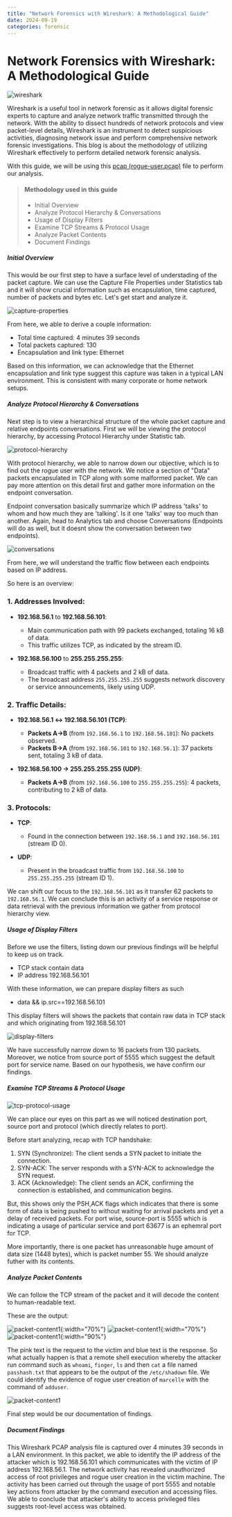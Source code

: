 ```yaml
---
title: "Network Forensics with Wireshark: A Methodological Guide"
date: 2024-09-19
categories: forensic
---
```


# Network Forensics with Wireshark: A Methodological Guide

![wireshark](/images/2024-09-19/wireshark.png)

Wireshark is a useful tool in network forensic as it allows digital forensic experts to capture and analyze network traffic transmitted through the network. With the ability to dissect hundreds of network protocols and view packet-level details, Wireshark is an instrument to detect suspicious activities, diagnosing network issue and perform comprehensive network forensic investigations. This blog is about the methodology of utilizing Wireshark effectively to perform detailed network forensic analysis. 

With this guide, we will be using this [pcap (rogue-user.pcap)](https://github.com/0x251e/0x251e.github.io/raw/gh-pages/materials/rogue_user.pcap) file to perform our analysis.

> #### Methodology used in this guide
> - Initial Overview
> - Analyze Protocol Hierarchy & Conversations
> - Usage of Display Filters
> - Examine TCP Streams & Protocol Usage
> - Analyze Packet Contents
> - Document Findings

##### Initial Overview

This would be our first step to have a surface level of understading of the packet capture. We can use the Capture File Properties under Statistics tab and it will show crucial information such as encapsulation, time captured, number of packets and bytes etc. Let's get start and analyze it. 

![capture-properties](/images/2024-09-19/capture-properties.png)

From here, we able to derive a couple information:
- Total time captured: 4 minutes 39 seconds
- Total packets captured: 130
- Encapsulation and link type: Ethernet

Based on this information, we can acknowledge that the Ethernet encapsulation and link type suggest this capture was taken in a typical LAN environment. This is consistent with many corporate or home network setups. 

##### Analyze Protocol Hierarchy & Conversations

Next step is to view a hierarchical structure of the whole packet capture and relative endpoints conversations. First we will be viewing the protocol hierarchy, by accessing Protocol Hierarchy under Statistic tab.

<img src="/images/2024-09-19/protocol-hierarchy.png" alt="protocol-hierarchy">

With protocol hierarchy, we able to narrow down our objective, which is to find out the rogue user with the network. We notice a section of "Data" packets encapsulated in TCP along with some malformed packet. We can pay more attention on this detail first and gather more information on the endpoint conversation.

Endpoint conversation basically summarize which IP address 'talks' to whom and how much they are 'talking'. Is it one 'talks' way too much than another. Again, head to Analytics tab and choose Conversations (Endpoints will do as well, but it doesnt show the conversation between two endpoints). 

<img src="/images/2024-09-19/conversations.png" alt="conversations">

From here, we will understand the traffic flow between each endpoints based on IP address. 

So here is an overview:
### 1. Addresses Involved:
- **192.168.56.1** to **192.168.56.101**: 
  - Main communication path with 99 packets exchanged, totaling 16 kB of data.
  - This traffic utilizes TCP, as indicated by the stream ID.
  
- **192.168.56.100** to **255.255.255.255**:
  - Broadcast traffic with 4 packets and 2 kB of data.
  - The broadcast address `255.255.255.255` suggests network discovery or service announcements, likely using UDP.

### 2. Traffic Details:
- **192.168.56.1 ↔ 192.168.56.101 (TCP)**:
  - **Packets A→B** (from `192.168.56.1` to `192.168.56.101`): No packets observed.
  - **Packets B→A** (from `192.168.56.101` to `192.168.56.1`): 37 packets sent, totaling 3 kB of data.

- **192.168.56.100 → 255.255.255.255 (UDP)**:
  - **Packets A→B** (from `192.168.56.100` to `255.255.255.255`): 4 packets, contributing to 2 kB of data.

### 3. Protocols:
- **TCP**: 
  - Found in the connection between `192.168.56.1` and `192.168.56.101` (stream ID 0).
  
- **UDP**: 
  - Present in the broadcast traffic from `192.168.56.100` to `255.255.255.255` (stream ID 1).

We can shift our focus to the `192.168.56.101` as it transfer 62 packets to `192.168.56.1`. We can conclude this is an activity of a service response or data retrieval with the previous information we gather from protocol hierarchy view. 

##### Usage of Display Filters

Before we use the filters, listing down our previous findings will be helpful to keep us on track. 

- TCP stack contain data 
- IP address 192.168.56.101

With these information, we can prepare display filters as such 

- data && ip.src==192.168.56.101

This display filters will shows the packets that contain raw data in TCP stack and which originating from 192.168.56.101

<img src="/images/2024-09-19/display-filters.png" alt="display-filters">

We have successfully narrow down to 16 packets from 130 packets. Moreover, we notice from source port of 5555 which suggest the default port for service name. Based on our hypothesis, we have confirm our findings. 


##### Examine TCP Streams & Protocol Usage

![tcp-protocol-usage](/images/2024-09-19/tcp-protocol.png)

We can place our eyes on this part as we will noticed destination port, source port and protocol (which directly relates to port). 

Before start analyzing, recap with TCP handshake:

1. SYN (Synchronize): The client sends a SYN packet to initiate the connection.
2. SYN-ACK: The server responds with a SYN-ACK to acknowledge the SYN request.
3. ACK (Acknowledge): The client sends an ACK, confirming the connection is established, and communication begins.

But, this shows only the PSH,ACK flags which indicates that there is some form of data is being pushed to without waiting for arrival packets and yet a delay of received packets. For port wise, source-port is 5555 which is indicating a usage of particular service and port 63677 is an ephemral port for TCP. 

More importantly, there is one packet has unreasonable huge amount of data size (1448 bytes), which is packet number 55. We should analyze futher with its contents.

##### Analyze Packet Contents

We can follow the TCP stream of the packet and it will decode the content to human-readable text.

These are the output:

![packet-content1](/images/2024-09-19/packet-content1.png){:width="70%"}
![packet-content1](/images/2024-09-19/packet-content2.png){:width="70%"}
![packet-content1](/images/2024-09-19/packet-content3.png){:width="90%"}

The pink text is the request to the victim and blue text is the response. So what actually happen is that a remote shell execution whereby the attacker run command such as `whoami`, `finger`, `ls` and then `cat` a file named `passhash.txt` that appears to be the output of the `/etc/shadown` file. We could identify the evidence of rogue user creation of `marcelle` with the command of `adduser`.

![packet-content1](/images/2024-09-19/packet-content4.png)

Final step would be our documentation of findings.

##### Document Findings

This Wireshark PCAP analysis file is captured over 4 minutes 39 seconds in a LAN environment. In this packet, we able to identify the IP address of the attacker which is 192.168.56.101 which communicates with the victim of IP address 192.168.56.1. The network activity has revealed unauthorized access of root privileges and rogue user creation in the victim machine. The activity has been carried out through the usage of port 5555 and notable key actions from attacker by the command execution and accessing files. We able to conclude that attacker's ability to access privileged files suggests root-level access was obtained. 
